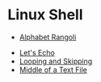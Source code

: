 # Linux Shell

*  [Alphabet Rangoli](https://github.com/swapnanildutta/Hackerrank-Codes/blob/master/Python/AlphabetRangoli.py)
-	[Let's Echo](https://github.com/Aby-Sebastian/Hackerrank-Codes/blob/add-c/Linux%20Shell/Let's%20Echo.sh)
-	[Looping and Skipping](https://github.com/Aby-Sebastian/Hackerrank-Codes/blob/add-c/Linux%20Shell/Looping%20and%20Skipping.sh)
-	[Middle of a Text File](https://github.com/Aby-Sebastian/Hackerrank-Codes/blob/add-c/Linux%20Shell/Middle%20of%20a%20Text%20File.sh)
